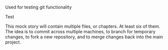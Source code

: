 Used for testing git functionality

Test

This mock story will contain multiple files, or chapters. At least six of them.
The idea is to commit across multiple machines, to branch for temporary changes,
to fork a new repository, and to merge changes back into the main project.

